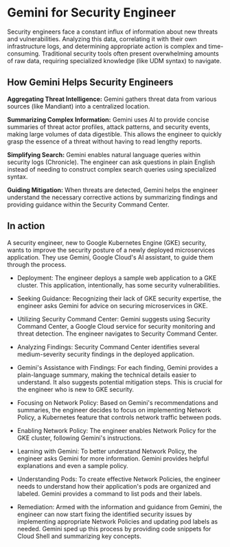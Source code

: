 # Gemini for Security Engineer

Security engineers face a constant influx of information about new threats and vulnerabilities. Analyzing this data, correlating it with their own infrastructure logs, and determining appropriate action is complex and time-consuming. Traditional security tools often present overwhelming amounts of raw data, requiring specialized knowledge (like UDM syntax) to navigate.

## How Gemini Helps Security Engineers

**Aggregating Threat Intelligence:** Gemini gathers threat data from various sources (like Mandiant) into a centralized location.

**Summarizing Complex Information:** Gemini uses AI to provide concise summaries of threat actor profiles, attack patterns, and security events, making large volumes of data digestible. This allows the engineer to quickly grasp the essence of a threat without having to read lengthy reports.

**Simplifying Search:** Gemini enables natural language queries within security logs (Chronicle). The engineer can ask questions in plain English instead of needing to construct complex search queries using specialized syntax.

**Guiding Mitigation:** When threats are detected, Gemini helps the engineer understand the necessary corrective actions by summarizing findings and providing guidance within the Security Command Center.

## In action

A security engineer, new to Google Kubernetes Engine (GKE) security, wants to improve the security posture of a newly deployed microservices application. They use Gemini, Google Cloud's AI assistant, to guide them through the process.

- Deployment: The engineer deploys a sample web application to a GKE cluster. This application, intentionally, has some security vulnerabilities.

- Seeking Guidance: Recognizing their lack of GKE security expertise, the engineer asks Gemini for advice on securing microservices in GKE.

- Utilizing Security Command Center: Gemini suggests using Security Command Center, a Google Cloud service for security monitoring and threat detection. The engineer navigates to Security Command Center.

- Analyzing Findings: Security Command Center identifies several medium-severity security findings in the deployed application.

- Gemini's Assistance with Findings: For each finding, Gemini provides a plain-language summary, making the technical details easier to understand. It also suggests potential mitigation steps. This is crucial for the engineer who is new to GKE security.

- Focusing on Network Policy: Based on Gemini's recommendations and summaries, the engineer decides to focus on implementing Network Policy, a Kubernetes feature that controls network traffic between pods.

- Enabling Network Policy: The engineer enables Network Policy for the GKE cluster, following Gemini's instructions.

- Learning with Gemini: To better understand Network Policy, the engineer asks Gemini for more information. Gemini provides helpful explanations and even a sample policy.

- Understanding Pods: To create effective Network Policies, the engineer needs to understand how their application's pods are organized and labeled. Gemini provides a command to list pods and their labels.

- Remediation: Armed with the information and guidance from Gemini, the engineer can now start fixing the identified security issues by implementing appropriate Network Policies and updating pod labels as needed. Gemini sped up this process by providing code snippets for Cloud Shell and summarizing key concepts.

